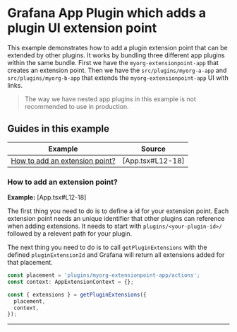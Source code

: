 # Grafana App Plugin which adds a plugin UI extension point

This example demonstrates how to add a plugin extension point that can be extended by other plugins. It works by bundling three different app plugins within the same bundle. First we have the `myorg-extensionpoint-app` that creates an extension point. Then we have the `src/plugins/myorg-a-app` and `src/plugins/myorg-b-app` that extends the `myorg-extensionpoint-app` UI with links.

> The way we have nested app plugins in this example is not recommended to use in production.

## Guides in this example

| **Example**                                                      | **Source**       |
| ---------------------------------------------------------------- | ---------------- |
| [How to add an extension point?](#how-to-add-an-extension-point) | [App.tsx#L12-18] |

### How to add an extension point?

**Example:** [App.tsx#L12-18]

The first thing you need to do is to define a id for your extension point. Each extension point needs an unique identifier that other plugins can reference when adding extensions. It needs to start with `plugins/<your-plugin-id>/` followed by a relevent path for your plugin.

The next thing you need to do is to call `getPluginExtensions` with the defined `pluginExtensionId` and Grafana will return all extensions added for that placement.

```typescript
const placement = 'plugins/myorg-extensionpoint-app/actions';
const context: AppExtensionContext = {};

const { extensions } = getPluginExtensions({
  placement,
  context,
});
```

---

